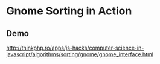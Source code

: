 # Gnome Sorting in Action

## Demo

http://thinkphp.ro/apps/js-hacks/computer-science-in-javascript/algorithms/sorting/gnome/gnome_interface.html

